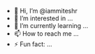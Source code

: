 - 👋 Hi, I’m @iammiteshr
- 👀 I’m interested in ...
- 🌱 I’m currently learning ...
- 📫 How to reach me ...
- ⚡ Fun fact: ...

<!---
iammiteshr/iammiteshr is a ✨ special ✨ repository because its `README.md` (this file) appears on your GitHub profile.
You can click the Preview link to take a look at your changes.
--->
